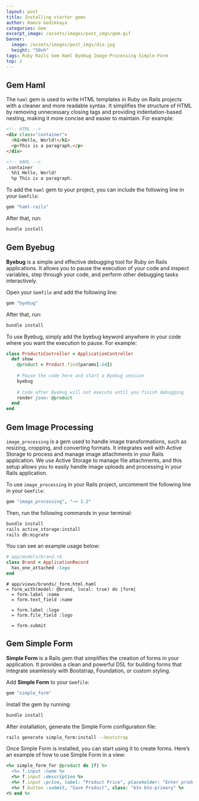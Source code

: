 ```yaml
---
layout: post
title: Installing starter gems
author: Hamza Gedikkaya
categories: Gem
excerpt_image: /assets/images/post_imgs/gem.gif
banner:
  image: /assets/images/post_imgs/dia.jpg
  height: "50vh"
tags: Ruby Rails Gem Haml Byebug Image-Processing Simple-Form
top: 2
---
```


## Gem Haml

The `haml` gem is used to write HTML templates in Ruby on Rails projects with a cleaner and more readable syntax. It simplifies the structure of HTML by removing unnecessary closing tags and providing indentation-based nesting, making it more concise and easier to maintain. For example:

```html
<!-- HTML -->
<div class="container">
  <h1>Hello, World!</h1>
  <p>This is a paragraph.</p>
</div>

<!-- HAML -->
.container
  %h1 Hello, World!
  %p This is a paragraph.
```

To add the `haml` gem to your project, you can include the following line in your `Gemfile`:

```ruby
gem "haml-rails"
```

After that, run:

```bash
bundle install
```

## Gem Byebug

**Byebug** is a simple and effective debugging tool for Ruby on Rails applications. It allows you to pause the execution of your code and inspect variables, step through your code, and perform other debugging tasks interactively.

Open your `Gemfile` and add the following line:

```ruby
gem "byebug"
```

After that, run:

```bash
bundle install
```

To use Byebug, simply add the byebug keyword anywhere in your code where you want the execution to pause. For example:

```ruby
class ProductsController < ApplicationController
  def show
    @product = Product.find(params[:id])
    
    # Pause the code here and start a Byebug session
    byebug
    
    # Code after Byebug will not execute until you finish debugging
    render json: @product
  end
end
```

## Gem Image Processing

`image_processing` is a gem used to handle image transformations, such as resizing, cropping, and converting formats. It integrates well with Active Storage to process and manage image attachments in your Rails application. We use Active Storage to manage file attachments, and this setup allows you to easily handle image uploads and processing in your Rails application.

To use `image_processing` in your Rails project, uncomment the following line in your `Gemfile`:

```ruby
gem "image_processing", "~> 1.2"
```

Then, run the following commands in your terminal:

```bash
bundle install
rails active_storage:install
rails db:migrate
```

You can see an example usage below:

```ruby
# app/models/brand.rb
class Brand < ApplicationRecord
  has_one_attached :logo
end
```

```haml
# app/views/brands/_form.html.haml
= form_with(model: @brand, local: true) do |form|
  = form.label :name
  = form.text_field :name

  = form.label :logo
  = form.file_field :logo

  = form.submit
```

## Gem Simple Form

**Simple Form** is a Rails gem that simplifies the creation of forms in your application. It provides a clean and powerful DSL for building forms that integrate seamlessly with Bootstrap, Foundation, or custom styling.

Add **Simple Form** to your `Gemfile`:

```ruby
gem "simple_form"
```

Install the gem by running:

```bash
bundle install
```

After installation, generate the Simple Form configuration file:

```bash
rails generate simple_form:install --bootstrap
```

Once Simple Form is installed, you can start using it to create forms. Here’s an example of how to use Simple Form in a view:

```ruby
<%= simple_form_for @product do |f| %>
  <%= f.input :name %>
  <%= f.input :description %>
  <%= f.input :price, label: "Product Price", placeholder: "Enter product price" %>
  <%= f.button :submit, "Save Product", class: "btn btn-primary" %>
<% end %>
```